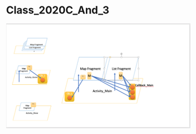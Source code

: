 # Class_2020C_And_3

<!-- <img src="https://raw.githubusercontent.com/guy-4444/Class_2020C_And_3/blob/master/image.png?raw=true" width="288"> -->

<img src="https://raw.githubusercontent.com/guy-4444/Class_2020C_And_3/master/image.png?raw=true" />
